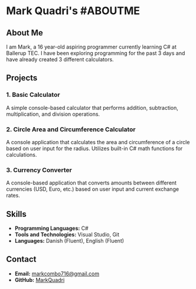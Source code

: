 # Mark Quadri's #ABOUTME

## About Me

I am Mark, a 16 year-old aspiring programmer currently learning C# at Ballerup TEC. I have been exploring programming for the past 3 days and have already created 3 different calculators.

## Projects

### 1. Basic Calculator
A simple console-based calculator that performs addition, subtraction, multiplication, and division operations.

### 2. Circle Area and Circumference Calculator
A console application that calculates the area and circumference of a circle based on user input for the radius. Utilizes built-in C# math functions for calculations.

### 3. Currency Converter
A console-based application that converts amounts between different currencies (USD, Euro, etc.) based on user input and current exchange rates.

## Skills

- **Programming Languages:** C#
- **Tools and Technologies:** Visual Studio, Git
- **Languages:** Danish (Fluent), English (Fluent)

## Contact

- **Email:** markcombo716@gmail.com
- **GitHub:** [MarkQuadri](https://github.com/MarkQuadri/Workspace)
